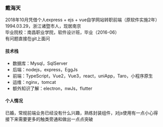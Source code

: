 ### 戴海天
2018年10月凭借个人express + ejs + vue自学网站转职前端（原软件实施2年）
1994.03.29，浙江诸暨市人，现居南京  
毕业院校：南昌职业学院，软件设计班，毕业（2016-06）  
有问题直接在git上面问
#### 技术栈
- 数据库：Mysql，SqlServer  
- 后端：nodejs，express，EggJs
- 前端：TypeScript，Vue2，Vue3，react，uniApp，Taro，小程序原生
- 运维：nginx，tomcat
- 额外知识了解：electron，nwJs，flutter
#### 个人情况
已婚，常规前端业务已经没有什么兴趣，熟练封装组件，对js使用有一点小心得  
接下来需要更多的触类旁通和做出一点点突破  
